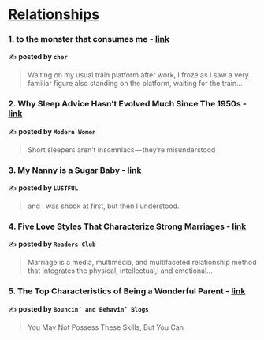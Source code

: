 
<h1><a href=https://medium.com/tag/relationships/recommended target="_blank" rel="noopener noreferrer">Relationships</a></h1>
<h3>1. to the monster that consumes me - <a href="https://medium.com/@cherylkoo/to-the-monster-that-consumes-me-b535d412a2c2" target="_blank" rel="noopener noreferrer">link</a></h3>

✍️ **posted by `cher`**

<blockquote>Waiting on my usual train platform after work, I froze as I saw a very familiar figure also standing on the platform, waiting for the train…</blockquote>

<h3>2. Why Sleep Advice Hasn’t Evolved Much Since The 1950s - <a href="https://medium.com/modern-women/why-sleep-advice-hasnt-evolved-much-since-the-1950s-b5961bf21e92" target="_blank" rel="noopener noreferrer">link</a></h3>

✍️ **posted by `Modern Women`**

<blockquote>Short sleepers aren’t insomniacs — they’re misunderstood</blockquote>

<h3>3. My Nanny is a Sugar Baby - <a href="https://medium.com/lust-ing/my-nanny-is-a-sugar-baby-28d1d586ffc0" target="_blank" rel="noopener noreferrer">link</a></h3>

✍️ **posted by `LUSTFUL`**

<blockquote>and I was shook at first, but then I understood.</blockquote>

<h3>4. Five Love Styles That Characterize Strong Marriages - <a href="https://medium.com/readers-club/five-love-styles-that-characterize-strong-marriages-21286ed42663" target="_blank" rel="noopener noreferrer">link</a></h3>

✍️ **posted by `Readers Club`**

<blockquote>Marriage is a media, multimedia, and multifaceted relationship method that integrates the physical, intellectual,l and emotional…</blockquote>

<h3>5. The Top Characteristics of Being a Wonderful Parent - <a href="https://medium.com/bouncin-and-behavin-blogs/the-top-characteristics-of-being-a-wonderful-parent-fbf9489ff981" target="_blank" rel="noopener noreferrer">link</a></h3>

✍️ **posted by `Bouncin’ and Behavin’ Blogs`**

<blockquote>You May Not Possess These Skills, But You Can</blockquote>

